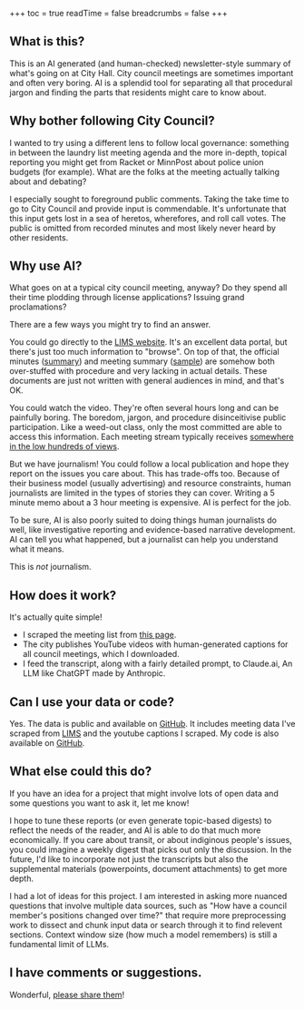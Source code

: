 +++
toc = true
readTime = false
breadcrumbs = false
+++


## What is this?

This is an AI generated (and human-checked) newsletter-style summary of what's going on at City Hall. City council meetings are sometimes important and often very boring. AI is a splendid tool for separating all that procedural jargon and finding the parts that residents might care to know about.

## Why bother following City Council?

I wanted to try using a different lens to follow local governance: something in between the laundry list meeting agenda and the more in-depth, topical reporting you might get from Racket or MinnPost about police union budgets (for example). What are the folks at the meeting actually talking about and debating?

I especially sought to foreground public comments. Taking the take time to go to City Council and provide input is commendable. It's unfortunate that this input gets lost in a sea of heretos, wherefores, and roll call votes. The public is omitted from recorded minutes and most likely never heard by other residents.

## Why use AI?

What goes on at a typical city council meeting, anyway? Do they spend all their time plodding through license applications? Issuing grand proclamations?

There are a few ways you might try to find an answer.

You could go directly to the [LIMS website](https://lims.minneapolismn.gov). It's an excellent data portal, but there's just too much information to "browse". On top of that, the official minutes ([summary](https://lims.minneapolismn.gov/Download/CommitteeReport/3870/Regular%20Meeting%20of%20July%2018%202024.pdf)) and meeting summary ([sample](https://lims.minneapolismn.gov/MarkedAgenda/Council/4755)) are somehow both over-stuffed with procedure and very lacking in actual details. These documents are just not written with general audiences in mind, and that's OK.

You could watch the video. They're often several hours long and can be painfully boring. The boredom, jargon, and procedure disinceitivise public participation. Like a weed-out class, only the most committed are able to access this information. Each meeting stream typically receives [somewhere in the low hundreds of views](https://www.youtube.com/@cityofminneapolis/streams).

But we have journalism! You could follow a local publication and hope they report on the issues you care about. This has trade-offs too. Because of their business model (usually advertising) and resource constraints, human journalists are limited in the types of stories they can cover. Writing a 5 minute memo about a 3 hour meeting is expensive. AI is perfect for the job.

To be sure, AI is also poorly suited to doing things human journalists do well, like investigative reporting and evidence-based narrative development. AI can tell you what happened, but a journalist can help you understand what it means.

This is _not_ journalism.

## How does it work?

It's actually quite simple!

* I scraped the meeting list from [this page](https://lims.minneapolismn.gov/CityCouncil/Meetings).
* The city publishes YouTube videos with human-generated captions for all council meetings, which I downloaded.
* I feed the transcript, along with a fairly detailed prompt, to Claude.ai, An LLM like ChatGPT made by Anthropic.

## Can I use your data or code?

Yes. The data is public and available on [GitHub](#). It includes meeting data I've scraped from [LIMS](https://lims.minneapolismn.gov/) and the youtube captions I scraped. My code is also available on [GitHub](#).

## What else could this do?

If you have an idea for a project that might involve lots of open data and some questions you want to ask it, let me know!

I hope to tune these reports (or even generate topic-based digests) to reflect the needs of the reader, and AI is able to do that much more economically. If you care about transit, or about indiginous people's issues, you could imagine a weekly digest that picks out only the discussion. In the future, I'd like to incorporate not just the transcripts but also the supplemental materials (powerpoints, document attachments) to get more depth.

I had a lot of ideas for this project. I am interested in asking more nuanced questions that involve multiple data sources, such as "How have a council member's positions changed over time?" that require more preprocessing work to dissect and chunk input data or search through it to find relevent sections. Context window size (how much a model remembers) is still a fundamental limit of LLMs.

## I have comments or suggestions.

Wonderful, [please share them](#)!